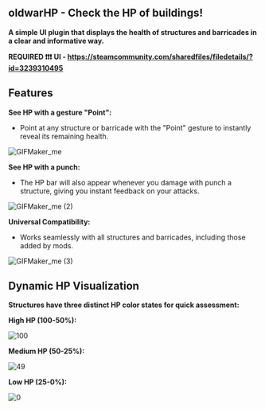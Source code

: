 ## oldwarHP - Check the HP of buildings!

**A simple UI plugin that displays the health of structures and barricades in a clear and informative way.**

**REQUIRED ❗❗❗**
**UI - https://steamcommunity.com/sharedfiles/filedetails/?id=3239310495**

## Features

**See HP with a gesture "Point":**

-  Point at any structure or barricade with the "Point" gesture to instantly reveal its remaining health.

![GIFMaker_me](https://github.com/Syetag/HPBarStructure/assets/109528894/11e69d8d-2d19-4b4e-8fdb-e54291d16ac4)

**See HP with a punch:**

- The HP bar will also appear whenever you damage with punch a structure, giving you instant feedback on your attacks.

![GIFMaker_me (2)](https://github.com/Syetag/HPBarStructure/assets/109528894/e606f1e4-e0cd-45bb-a959-9c7cfa91019a)

**Universal Compatibility:**

- Works seamlessly with all structures and barricades, including those added by mods.

![GIFMaker_me (3)](https://github.com/Syetag/HPBarStructure/assets/109528894/dbf72380-9e31-44c1-9117-1e977c41bd8a)

## Dynamic HP Visualization

**Structures have three distinct HP color states for quick assessment:**

**High HP (100-50%):**

![100](https://github.com/Syetag/HPBarStructure/assets/109528894/128802f8-2d69-40d3-9a65-cfd2fc175d5e)

**Medium HP (50-25%):**

![49](https://github.com/Syetag/HPBarStructure/assets/109528894/e59a3ddb-2242-44eb-8a19-5a8a0c27530e)

**Low HP (25-0%):**

![0](https://github.com/Syetag/HPBarStructure/assets/109528894/3b42c8e0-45b5-402e-99d3-192169bfaae4) 
